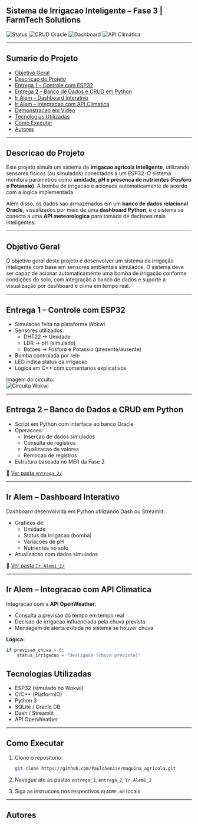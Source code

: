 ## Sistema de Irrigacao Inteligente – Fase 3 | FarmTech Solutions

![Status](https://img.shields.io/badge/status-concluído-brightgreen)
![CRUD Oracle](https://img.shields.io/badge/CRUD-implementado-blue)
![Dashboard](https://img.shields.io/badge/dashboard-ativo-orange)
![API Climática](https://img.shields.io/badge/API%20Climática-integrada-lightgrey)

---

## Sumario do Projeto

- [Objetivo Geral](#objetivo-geral)
- [Descricao do Projeto](#descricao-do-projeto)
- [Entrega 1 – Controle com ESP32](#entrega-1--controle-com-esp32)
- [Entrega 2 – Banco de Dados e CRUD em Python](#entrega-2--banco-de-dados-e-crud-em-python)
- [Ir Alem – Dashboard Interativo](#ir-alem--dashboard-interativo)
- [Ir Alem – Integracao com API Climatica](#ir-alem--integracao-com-api-climatica)
- [Demonstracao em Video](#demonstracao-em-video)
- [Tecnologias Utilizadas](#tecnologias-utilizadas)
- [Como Executar](#como-executar)
- [Autores](#autores)

---

## Descricao do Projeto

Este projeto simula um sistema de **irrigacao agricola inteligente**, utilizando sensores fisicos (ou simulados) conectados a um ESP32. O sistema monitora parametros como **umidade, pH e presenca de nutrientes (Fosforo e Potassio)**. A bomba de irrigacao é acionada automaticamente de acordo com a logica implementada.

Alem disso, os dados sao armazenados em um **banco de dados relacional Oracle**, visualizados por meio de uma **dashboard Python**, e o sistema se conecta a uma **API meteorologica** para tomada de decisoes mais inteligentes.

---

## Objetivo Geral

O objetivo geral deste projeto é desenvolver um sistema de irrigação inteligente com base em sensores ambientais simulados. O sistema deve ser capaz de acionar automaticamente uma bomba de irrigação conforme condições do solo, com integração a banco de dados e suporte a visualização por dashboard e clima em tempo real.

---

## Entrega 1 – Controle com ESP32

- Simulacao feita na plataforma Wokwi
- Sensores utilizados:
  - DHT22 → Umidade
  - LDR → pH (simulado)
  - Botoes → Fosforo e Potassio (presente/ausente)
- Bomba controlada por rele
- LED indica status da irrigacao
- Logica em C++ com comentarios explicativos

Imagem do circuito:  
![Circuito Wokwi](caminho/para/imagem.png)

---

## Entrega 2 – Banco de Dados e CRUD em Python

- Script em Python com interface ao banco Oracle
- Operacoes:
  - Insercao de dados simulados
  - Consulta de registros
  - Atualizacao de valores
  - Remocao de registros
- Estrutura baseada no MER da Fase 2

📂 [Ver pasta `entrega_2/`](./entrega_2/)

---

## Ir Alem – Dashboard Interativo

Dashboard desenvolvida em Python utilizando Dash ou Streamlit:

- Graficos de:
  - Umidade
  - Status da irrigacao (bomba)
  - Variacoes de pH
  - Nutrientes no solo
- Atualizacao com dados simulados

📂 [Ver pasta `Ir Alem1_2/`](./Ir%20Alem1_2/)

---

## Ir Alem – Integracao com API Climatica

Integracao com a **API OpenWeather**:

- Consulta a previsao do tempo em tempo real
- Decisao de irrigacao influenciada pela chuva prevista
- Mensagem de alerta exibida no sistema se houver chuva

**Logica:**
```python
if previsao_chuva > 0:
    status_irrigacao = "Desligada (chuva prevista)"
```

## Tecnologias Utilizadas

- ESP32 (simulado no Wokwi)
- C/C++ (PlatformIO)
- Python 3
- SQLite / Oracle DB
- Dash / Streamlit
- API OpenWeather

---

## Como Executar

1. Clone o repositorio:
   ```bash
   git clone https://github.com/PauloSenise/maquina_agricola.git
   ```

2. Navegue ate as pastas `entrega_1`, `entrega_2`, `Ir Alem1_2`

3. Siga as instrucoes nos respectivos `README.md` locais

---

## Autores


